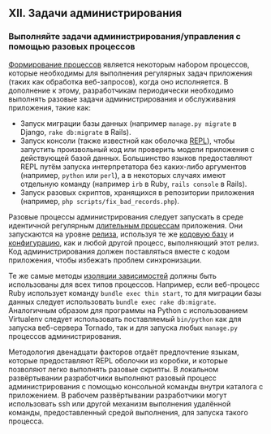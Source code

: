 ## XII. Задачи администрирования

### Выполняйте задачи администрирования/управления с помощью разовых процессов

[Формирование процессов](./concurrency) является некоторым набором процессов, которые необходимы для выполнения регулярных задач приложения (таких как обработка веб-запросов), когда оно исполняется. В дополнение к этому, разработчикам периодически необходимо выполнять разовые задачи администрирования и обслуживания приложения, такие как:

* Запуск миграции базы данных (например `manage.py migrate` в Django, `rake db:migrate` в Rails).
* Запуск консоли (также известной как оболочка [REPL](http://en.wikipedia.org/wiki/Read-eval-print_loop)), чтобы запустить произвольный код или проверить модели приложения с действующей базой данных. Большинство языков предоставляют REPL путём запуска интерпретатора без каких-либо аргументов (например, `python` или `perl`), а в некоторых случаях имеют отдельную команду (например `irb` в Ruby, `rails console` в Rails).
* Запуск разовых скриптов, хранящихся в репозитории приложения (например, `php scripts/fix_bad_records.php`).

Разовые процессы администрирования следует запускать в среде идентичной регулярным [длительным процессам](./processes) приложения. Они запускаются на уровне [релиза](./build-release-run), используя те же [кодовую базу](./codebase) и [конфигурацию](./config), как и любой другой процесс, выполняющий этот релиз. Код администрирования должен поставляться вместе с кодом приложения, чтобы избежать проблем синхронизации.

Те же самые методы [изоляции зависимостей](./dependencies) должны быть использованы для всех типов процессов. Например, если веб-процесс Ruby использует команду `bundle exec thin start`, то для миграции базы данных следует использовать `bundle exec rake db:migrate`. Аналогичным образом для программы на Python с использованием Virtualenv следует использовать поставляемый `bin/python` как для запуска веб-сервера Tornado, так и для запуска любых `manage.py` процессов администрирования.

Методология двенадцати факторов отдаёт предпочтение языкам, которые предоставляют REPL оболочки из коробки, и которые позволяют легко выполнять разовые скрипты. В локальном развёртывании разработчики выполняют разовый процесс администрирования с помощью консольной команды внутри каталога с приложением. В рабочем развёртывании разработчики могут использовать ssh или другой механизм выполнения удалённой команды, предоставленный средой выполнения, для запуска такого процесса.
